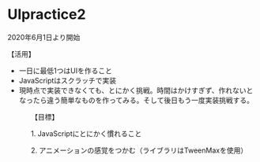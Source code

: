 # UIpractice2

<p>2020年6月1日より開始</p>

<p>【活用】</p>
<ul>
  <li>一日に最低1つはUIを作ること</li>
  <li>JavaScriptはスクラッチで実装</li>
  <li>現時点で実装できなくても、とにかく挑戦。時間はかけすぎず、作れないとなったら違う簡単なものを作ってみる。そして後日もう一度実装挑戦する。</li>
<ul> 


<p>【目標】</p>
<p>1. JavaScriptにとにかく慣れること</p>
<p>2. アニメーションの感覚をつかむ（ライブラリはTweenMaxを使用）</p>
